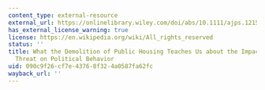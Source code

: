 ```yaml
---
content_type: external-resource
external_url: https://onlinelibrary.wiley.com/doi/abs/10.1111/ajps.12156
has_external_license_warning: true
license: https://en.wikipedia.org/wiki/All_rights_reserved
status: ''
title: What the Demolition of Public Housing Teaches Us about the Impact of Racial
  Threat on Political Behavior
uid: 090c9f26-cf7e-4376-8f32-4a0587fa62fc
wayback_url: ''
---
```


